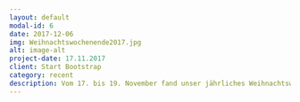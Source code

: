```yaml
---
layout: default
modal-id: 6
date: 2017-12-06
img: Weihnachtswochenende2017.jpg
alt: image-alt
project-date: 17.11.2017
client: Start Bootstrap
category: recent
description: Vom 17. bis 19. November fand unser jährliches Weihnachtswochenende in Haus Agatha statt. Dieses Jahr etwas früher als gewohnt aber genau so schön wie immer. Wir haben gekocht, gespielt, gelacht, sind spazieren gegangen und haben am Samstag einen Gottesdienst gefeiert. Es war wie immer ein Vergnügen! 
---
```


